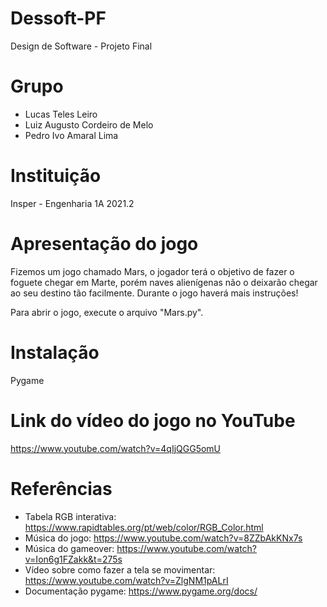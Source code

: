 # Dessoft-PF
Design de Software - Projeto Final 

# Grupo
* Lucas Teles Leiro
* Luiz Augusto Cordeiro de Melo 
* Pedro Ivo Amaral Lima 

# Instituição
Insper - Engenharia 1A 2021.2

# Apresentação do jogo
Fizemos um jogo chamado Mars, o jogador terá o objetivo de fazer o foguete chegar em Marte, porém naves alienígenas não o deixarão chegar ao seu destino tão facilmente.
Durante o jogo haverá mais instruções!

Para abrir o jogo, execute o arquivo "Mars.py".

# Instalação
Pygame

# Link do vídeo do jogo no YouTube
https://www.youtube.com/watch?v=4qIjQGG5omU

# Referências
- Tabela RGB interativa: https://www.rapidtables.org/pt/web/color/RGB_Color.html
- Música do jogo: https://www.youtube.com/watch?v=8ZZbAkKNx7s
- Música do gameover: https://www.youtube.com/watch?v=Ion6g1FZakk&t=275s
- Vídeo sobre como fazer a tela se movimentar: https://www.youtube.com/watch?v=ZlgNM1pALrI
- Documentação pygame: https://www.pygame.org/docs/
